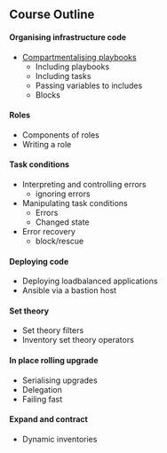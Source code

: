 ## Course Outline


#### Organising infrastructure code

* [Compartmentalising playbooks](includes.md)
    * Including playbooks
    * Including tasks
    * Passing variables to includes
    * Blocks


#### Roles

* Components of roles
* Writing a role


#### Task conditions

* Interpreting and controlling errors
  - ignoring errors
* Manipulating task conditions
  - Errors
  - Changed state
* Error recovery
  - block/rescue


#### Deploying code

* Deploying loadbalanced applications
* Ansible via a bastion host


#### Set theory

* Set theory filters
* Inventory set theory operators


#### In place rolling upgrade

* Serialising upgrades
* Delegation
* Failing fast


#### Expand and contract

* Dynamic inventories

